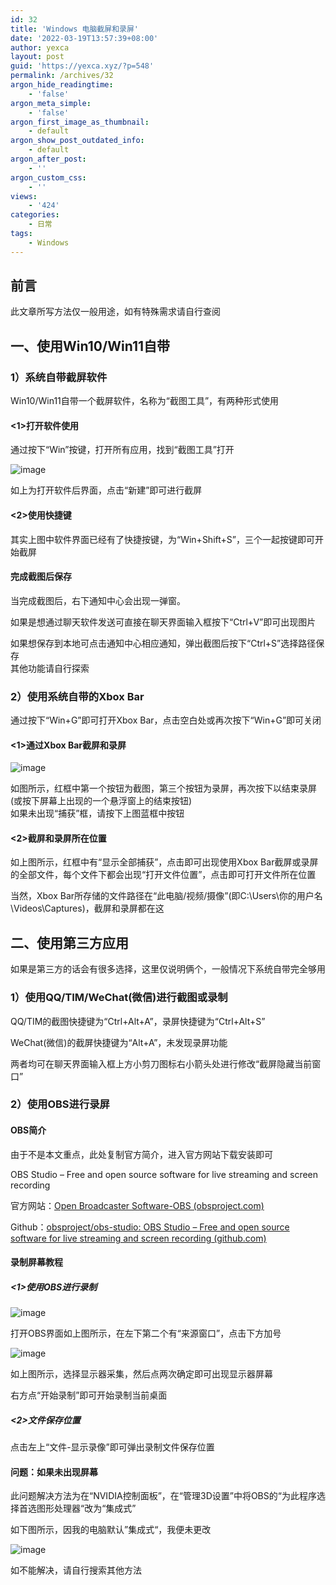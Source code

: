 ```yaml
---
id: 32
title: 'Windows 电脑截屏和录屏'
date: '2022-03-19T13:57:39+08:00'
author: yexca
layout: post
guid: 'https://yexca.xyz/?p=548'
permalink: /archives/32
argon_hide_readingtime:
    - 'false'
argon_meta_simple:
    - 'false'
argon_first_image_as_thumbnail:
    - default
argon_show_post_outdated_info:
    - default
argon_after_post:
    - ''
argon_custom_css:
    - ''
views:
    - '424'
categories:
    - 日常
tags:
    - Windows
---
```


## 前言

此文章所写方法仅一般用途，如有特殊需求请自行查阅

## 一、使用Win10/Win11自带

### 1）系统自带截屏软件

Win10/Win11自带一个截屏软件，名称为“截图工具”，有两种形式使用

#### &lt;1&gt;打开软件使用

通过按下“Win”按键，打开所有应用，找到“截图工具”打开

![image](https://jsd.cdn.zzko.cn/gh/yexca/picx-images-hosting@master/2022/03-Win截图/image.1e8c0br6h3.webp)

如上为打开软件后界面，点击“新建”即可进行截屏

#### &lt;2&gt;使用快捷键

其实上图中软件界面已经有了快捷按键，为“Win+Shift+S”，三个一起按键即可开始截屏

#### 完成截图后保存

当完成截图后，右下通知中心会出现一弹窗。

如果是想通过聊天软件发送可直接在聊天界面输入框按下“Ctrl+V”即可出现图片

如果想保存到本地可点击通知中心相应通知，弹出截图后按下“Ctrl+S”选择路径保存  
其他功能请自行探索

### 2）使用系统自带的Xbox Bar

通过按下“Win+G”即可打开Xbox Bar，点击空白处或再次按下“Win+G”即可关闭

#### &lt;1&gt;通过Xbox Bar截屏和录屏

![image](https://jsd.cdn.zzko.cn/gh/yexca/picx-images-hosting@master/2022/03-Win截图/image.7p3by7gleg.webp)

如图所示，红框中第一个按钮为截图，第三个按钮为录屏，再次按下以结束录屏(或按下屏幕上出现的一个悬浮窗上的结束按钮)  
如果未出现“捕获”框，请按下上图蓝框中按钮

#### &lt;2&gt;截屏和录屏所在位置

如上图所示，红框中有“显示全部捕获”，点击即可出现使用Xbox Bar截屏或录屏的全部文件，每个文件下都会出现“打开文件位置”，点击即可打开文件所在位置

当然，Xbox Bar所存储的文件路径在“此电脑/视频/摄像”(即C:\\Users\\你的用户名\\Videos\\Captures)，截屏和录屏都在这

## 二、使用第三方应用

如果是第三方的话会有很多选择，这里仅说明俩个，一般情况下系统自带完全够用

### 1）使用QQ/TIM/WeChat(微信)进行截图或录制

QQ/TIM的截图快捷键为“Ctrl+Alt+A”，录屏快捷键为“Ctrl+Alt+S”

WeChat(微信)的截屏快捷键为“Alt+A”，未发现录屏功能

两者均可在聊天界面输入框上方小剪刀图标右小箭头处进行修改“截屏隐藏当前窗口”

### 2）使用OBS进行录屏

#### OBS简介

由于不是本文重点，此处复制官方简介，进入官方网站下载安装即可

OBS Studio – Free and open source software for live streaming and screen recording

官方网站：[Open Broadcaster Software-OBS (obsproject.com)](https://obsproject.com/)

Github：[obsproject/obs-studio: OBS Studio – Free and open source software for live streaming and screen recording (github.com)](https://github.com/obsproject/obs-studio)

#### 录制屏幕教程

##### &lt;1&gt;使用OBS进行录制

![image](https://jsd.cdn.zzko.cn/gh/yexca/picx-images-hosting@master/2022/03-Win截图/image.101w9gjxxz.webp)

打开OBS界面如上图所示，在左下第二个有“来源窗口”，点击下方加号

![image](https://jsd.cdn.zzko.cn/gh/yexca/picx-images-hosting@master/2022/03-Win截图/image.4uansf2d4w.webp)

如上图所示，选择显示器采集，然后点两次确定即可出现显示器屏幕

右方点“开始录制”即可开始录制当前桌面

##### &lt;2&gt;文件保存位置

点击左上“文件-显示录像”即可弹出录制文件保存位置

#### 问题：如果未出现屏幕

此问题解决方法为在“NVIDIA控制面板”，在“管理3D设置”中将OBS的“为此程序选择首选图形处理器“改为“集成式”

如下图所示，因我的电脑默认”集成式“，我便未更改

![image](https://jsd.cdn.zzko.cn/gh/yexca/picx-images-hosting@master/2022/03-Win截图/image.5mnja5jp7g.webp)

如不能解决，请自行搜索其他方法